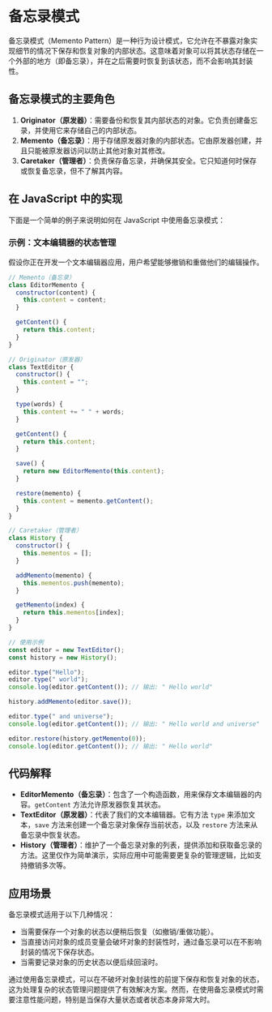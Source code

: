 # 备忘录模式

备忘录模式（Memento Pattern）是一种行为设计模式，它允许在不暴露对象实现细节的情况下保存和恢复对象的内部状态。这意味着对象可以将其状态存储在一个外部的地方（即备忘录），并在之后需要时恢复到该状态，而不会影响其封装性。

## 备忘录模式的主要角色

1. **Originator（原发器）**：需要备份和恢复其内部状态的对象。它负责创建备忘录，并使用它来存储自己的内部状态。
2. **Memento（备忘录）**：用于存储原发器对象的内部状态。它由原发器创建，并且只能被原发器访问以防止其他对象对其修改。
3. **Caretaker（管理者）**：负责保存备忘录，并确保其安全。它只知道何时保存或恢复备忘录，但不了解其内容。

## 在 JavaScript 中的实现

下面是一个简单的例子来说明如何在 JavaScript 中使用备忘录模式：

### 示例：文本编辑器的状态管理

假设你正在开发一个文本编辑器应用，用户希望能够撤销和重做他们的编辑操作。

```javascript
// Memento（备忘录）
class EditorMemento {
  constructor(content) {
    this.content = content;
  }

  getContent() {
    return this.content;
  }
}

// Originator（原发器）
class TextEditor {
  constructor() {
    this.content = "";
  }

  type(words) {
    this.content += " " + words;
  }

  getContent() {
    return this.content;
  }

  save() {
    return new EditorMemento(this.content);
  }

  restore(memento) {
    this.content = memento.getContent();
  }
}

// Caretaker（管理者）
class History {
  constructor() {
    this.mementos = [];
  }

  addMemento(memento) {
    this.mementos.push(memento);
  }

  getMemento(index) {
    return this.mementos[index];
  }
}

// 使用示例
const editor = new TextEditor();
const history = new History();

editor.type("Hello");
editor.type(" world");
console.log(editor.getContent()); // 输出: " Hello world"

history.addMemento(editor.save());

editor.type(" and universe");
console.log(editor.getContent()); // 输出: " Hello world and universe"

editor.restore(history.getMemento(0));
console.log(editor.getContent()); // 输出: " Hello world"
```

## 代码解释

- **EditorMemento（备忘录）**：包含了一个构造函数，用来保存文本编辑器的内容。`getContent` 方法允许原发器恢复其状态。
- **TextEditor（原发器）**：代表了我们的文本编辑器。它有方法 `type` 来添加文本，`save` 方法来创建一个备忘录对象保存当前状态，以及 `restore` 方法来从备忘录中恢复状态。
- **History（管理者）**：维护了一个备忘录对象的列表，提供添加和获取备忘录的方法。这里仅作为简单演示，实际应用中可能需要更复杂的管理逻辑，比如支持撤销多次等。

## 应用场景

备忘录模式适用于以下几种情况：

- 当需要保存一个对象的状态以便稍后恢复（如撤销/重做功能）。
- 当直接访问对象的成员变量会破坏对象的封装性时，通过备忘录可以在不影响封装的情况下保存状态。
- 当需要记录对象的历史状态以便后续回滚时。

通过使用备忘录模式，可以在不破坏对象封装性的前提下保存和恢复对象的状态，这为处理复杂的状态管理问题提供了有效解决方案。然而，在使用备忘录模式时需要注意性能问题，特别是当保存大量状态或者状态本身非常大时。
